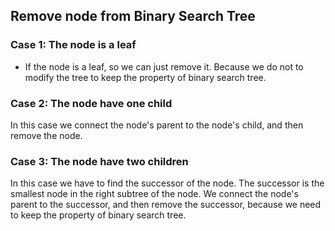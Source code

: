 ## Remove node from Binary Search Tree

### Case 1: The node is a leaf

- If the node is a leaf, so we can just remove it. Because we do not to modify the tree to keep the property of binary search tree.

### Case 2: The node have one child

In this case we connect the node's parent to the node's child, and then remove the node.

### Case 3: The node have two children

In this case we have to find the successor of the node. The successor is the smallest node in the right subtree of the node. We connect the node's parent to the successor, and then remove the successor, because we need to keep the property of binary search tree.
